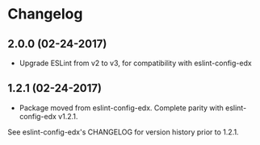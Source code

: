 # Changelog

## 2.0.0 (02-24-2017)
* Upgrade ESLint from v2 to v3, for compatibility with eslint-config-edx

## 1.2.1 (02-24-2017)
* Package moved from eslint-config-edx. Complete parity with eslint-config-edx v1.2.1.

See eslint-config-edx's CHANGELOG for version history prior to 1.2.1.
